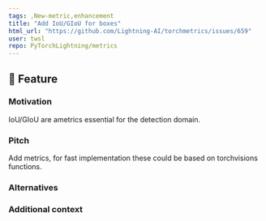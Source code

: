 ```yaml
---
tags: ,New-metric,enhancement
title: "Add IoU/GIoU for boxes"
html_url: "https://github.com/Lightning-AI/torchmetrics/issues/659"
user: twsl
repo: PyTorchLightning/metrics
---
```


## 🚀 Feature

<!-- A clear and concise description of the feature proposal -->

### Motivation

<!-- Please outline the motivation for the proposal. Is your feature request related to a problem? e.g., I'm always frustrated when [...]. If this is related to another GitHub issue, please link here too -->
IoU/GIoU are ametrics essential for the detection domain.

### Pitch

<!-- A clear and concise description of what you want to happen. -->
Add metrics, for fast implementation these could be based on torchvisions functions.

### Alternatives

<!-- A clear and concise description of any alternative solutions or features you've considered, if any. -->

### Additional context

<!-- Add any other context or screenshots about the feature request here. -->
